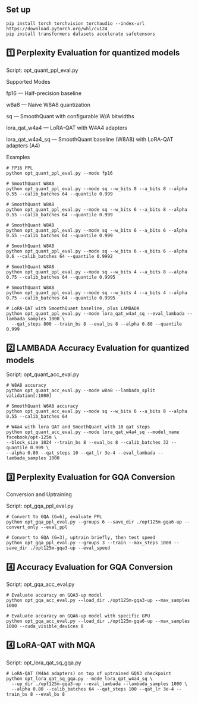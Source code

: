 ## Set up
```
pip install torch torchvision torchaudio --index-url https://download.pytorch.org/whl/cu124
pip install transformers datasets accelerate safetensors
```
## 1️⃣ Perplexity Evaluation for quantized models

Script: opt_quant_ppl_eval.py

Supported Modes

fp16 — Half-precision baseline

w8a8 — Naive W8A8 quantization

sq — SmoothQuant with configurable W/A bitwidths

lora_qat_w4a4 — LoRA-QAT with W4A4 adapters

lora_qat_w4a4_sq — SmoothQuant baseline (W8A8) with LoRA-QAT adapters (A4)

Examples
```
# FP16 PPL
python opt_quant_ppl_eval.py --mode fp16

# SmoothQuant W8A8
python opt_quant_ppl_eval.py --mode sq --w_bits 8 --a_bits 8 --alpha 0.55 --calib_batches 64 --quantile 0.999

# SmoothQuant W8A8
python opt_quant_ppl_eval.py --mode sq --w_bits 6 --a_bits 8 --alpha 0.55 --calib_batches 64 --quantile 0.999

# SmoothQuant W8A8
python opt_quant_ppl_eval.py --mode sq --w_bits 6 --a_bits 6 --alpha 0.55 --calib_batches 64 --quantile 0.999

# SmoothQuant W8A8
python opt_quant_ppl_eval.py --mode sq --w_bits 6 --a_bits 6 --alpha 0.6 --calib_batches 64 --quantile 0.9992

# SmoothQuant W8A8
python opt_quant_ppl_eval.py --mode sq --w_bits 4 --a_bits 8 --alpha 0.75 --calib_batches 64 --quantile 0.9995

# SmoothQuant W8A8
python opt_quant_ppl_eval.py --mode sq --w_bits 4 --a_bits 4 --alpha 0.75 --calib_batches 64 --quantile 0.9995

# LoRA-QAT with SmoothQuant baseline, plus LAMBADA
python opt_quant_ppl_eval.py --mode lora_qat_w4a4_sq --eval_lambada --lambada_samples 1000 \
  --qat_steps 800 --train_bs 8 --eval_bs 8 --alpha 0.80 --quantile 0.999
``` 

## 2️⃣ LAMBADA Accuracy Evaluation for quantized models 

Script: opt_quant_acc_eval.py

```
# W8A8 accuracy
python opt_quant_acc_eval.py --mode w8a8 --lambada_split validation[:1000]

# SmoothQuant W6A8 accuracy
python opt_quant_acc_eval.py --mode sq --w_bits 6 --a_bits 8 --alpha 0.55 --calib_batches 64

# W4a4 with lora QAT and SmoothQuant with 10 qat steps
python opt_quant_acc_eval.py --mode lora_qat_w4a4_sq --model_name facebook/opt-125m \
--block_size 1024 --train_bs 8 --eval_bs 8 --calib_batches 32 --quantile 0.999 \
--alpha 0.80 --qat_steps 10 --qat_lr 3e-4 --eval_lambada --lambada_samples 1000
```

## 3️⃣ Perplexity Evaluation for GQA Conversion
Conversion and Uptraining

Script: opt_gqa_ppl_eval.py

```
# Convert to GQA (G=6), evaluate PPL
python opt_gqa_ppl_eval.py --groups 6 --save_dir ./opt125m-gqa6-up --convert_only --eval_ppl

# Convert to GQA (G=3), uptrain briefly, then test speed
python opt_gqa_ppl_eval.py --groups 3 --train --max_steps 1000 --save_dir ./opt125m-gqa3-up --eval_speed
```

## 4️⃣ Accuracy Evaluation for GQA Conversion

Script: opt_gqa_acc_eval.py

```
# Evaluate accuracy on GQA3-up model
python opt_gqa_acc_eval.py --load_dir ./opt125m-gqa3-up --max_samples 1000

# Evaluate accuracy on GQA6-up model with specific GPU
python opt_gqa_acc_eval.py --load_dir ./opt125m-gqa6-up --max_samples 1000 --cuda_visible_devices 0
```

## 4️⃣ LoRA-QAT with MQA 

Script: opt_lora_qat_sq_gqa.py

```
# LoRA-QAT (W4A4 adapters) on top of uptrained GQA3 checkpoint
python opt_lora_qat_sq_gqa.py --mode lora_qat_w4a4_sq \
  --up_dir ./opt125m-gqa3-up --eval_lambada --lambada_samples 1000 \
  --alpha 0.80 --calib_batches 64 --qat_steps 100 --qat_lr 3e-4 --train_bs 8 --eval_bs 8
```
